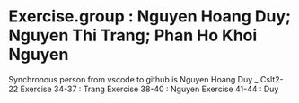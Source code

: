 # Exercise.group : Nguyen Hoang Duy; Nguyen Thi Trang; Phan Ho Khoi Nguyen
Synchronous person from vscode to github is Nguyen Hoang Duy _ Cslt2-22
Exercise 34-37 : Trang
Exercise 38-40 : Nguyen
Exercise 41-44 : Duy
